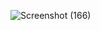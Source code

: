 
![Screenshot (166)](https://user-images.githubusercontent.com/86156637/210825394-63f22ff1-3271-41c8-b33b-03ce77454759.png)
